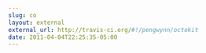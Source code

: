 ```yaml
---
slug: co
layout: external
external_url: http://travis-ci.org/#!/pengwynn/octokit
date: 2011-04-04T22:25:35-05:00
---
```

